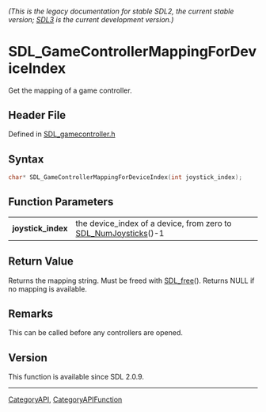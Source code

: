###### (This is the legacy documentation for stable SDL2, the current stable version; [SDL3](https://wiki.libsdl.org/SDL3/) is the current development version.)
# SDL_GameControllerMappingForDeviceIndex

Get the mapping of a game controller.

## Header File

Defined in [SDL_gamecontroller.h](https://github.com/libsdl-org/SDL/blob/SDL2/include/SDL_gamecontroller.h)

## Syntax

```c
char* SDL_GameControllerMappingForDeviceIndex(int joystick_index);

```

## Function Parameters

|                        |                                                                                     |
| ---------------------- | ----------------------------------------------------------------------------------- |
| **joystick_index**     | the device_index of a device, from zero to [SDL_NumJoysticks](SDL_NumJoysticks)()-1 |

## Return Value

Returns the mapping string. Must be freed with [SDL_free](SDL_free)().
Returns NULL if no mapping is available.

## Remarks

This can be called before any controllers are opened.

## Version

This function is available since SDL 2.0.9.

----
[CategoryAPI](CategoryAPI), [CategoryAPIFunction](CategoryAPIFunction)


